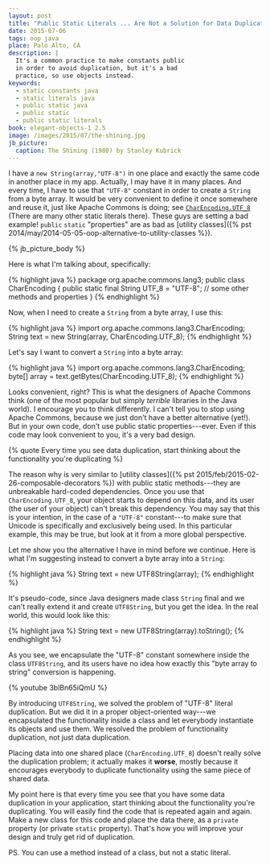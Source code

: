 ```yaml
---
layout: post
title: "Public Static Literals ... Are Not a Solution for Data Duplication"
date: 2015-07-06
tags: oop java
place: Palo Alto, CA
description: |
  It's a common practice to make constants public
  in order to avoid duplication, but it's a bad
  practice, so use objects instead.
keywords:
  - static constants java
  - static literals java
  - public static java
  - public static
  - public static literals
book: elegant-objects-1 2.5
image: /images/2015/07/the-shining.jpg
jb_picture:
  caption: The Shining (1980) by Stanley Kubrick
---
```


I have a `new String(array,"UTF-8")` in one place and exactly
the same code in another place in my app. Actually, I may have
it in many places. And every time, I have to use that `"UTF-8"` constant
in order to create a `String` from a byte array. It would be very
convenient to define it once somewhere and reuse it, just like Apache Commons
is doing; see [`CharEncoding.UTF_8`](https://commons.apache.org/proper/commons-lang/javadocs/api-2.6/org/apache/commons/lang/CharEncoding.html#UTF_8)
(There are many other static literals there).
These guys are setting a bad example! `public` `static`
"properties" are as bad as
[utility classes]({% pst 2014/may/2014-05-05-oop-alternative-to-utility-classes %}).

<!--more-->

{% jb_picture_body %}

Here is what I'm talking about, specifically:

{% highlight java %}
package org.apache.commons.lang3;
public class CharEncoding {
  public static final String UTF_8 = "UTF-8";
  // some other methods and properties
}
{% endhighlight %}

Now, when I need to create a `String` from a byte array, I use this:

{% highlight java %}
import org.apache.commons.lang3.CharEncoding;
String text = new String(array, CharEncoding.UTF_8);
{% endhighlight %}

Let's say I want to convert a `String` into a byte array:

{% highlight java %}
import org.apache.commons.lang3.CharEncoding;
byte[] array = text.getBytes(CharEncoding.UTF_8);
{% endhighlight %}

Looks convenient, right? This is what the designers of Apache Commons think
(one of the most popular but simply _terrible_ libraries
in the Java world). I encourage you to think differently.
I can't tell you to stop using Apache Commons, because we just don't have
a better alternative (yet!). But in your own code, don't use public
static properties---ever. Even if this code may look convenient to you,
it's a very bad design.

{% quote Every time you see data duplication, start thinking about the functionality you're duplicating %}

The reason why is very similar to
[utility classes]({% pst 2015/feb/2015-02-26-composable-decorators %})
with public static
methods---they are unbreakable hard-coded dependencies. Once you
use that `CharEncoding.UTF_8`, your object starts to depend on this
data, and its user (the user of your object) can't break this dependency. You may say that
this is your intention, in the case of a `"UTF-8"` constant---to make
sure that Unicode is specifically and exclusively being used. In this particular
example, this may be true, but look at it from a more global perspective.

Let me show you the alternative I have in mind before we continue.
Here is what I'm suggesting instead to convert a byte array
into a `String`:

{% highlight java %}
String text = new UTF8String(array);
{% endhighlight %}

It's pseudo-code, since Java designers made class `String` final and we
can't really extend it and create `UTF8String`, but you get the idea. In the real
world, this would look like this:

{% highlight java %}
String text = new UTF8String(array).toString();
{% endhighlight %}

As you see, we encapsulate the "UTF-8" constant somewhere inside the class
`UTF8String`, and its users have no idea how exactly this "byte array to string"
conversion is happening.

{% youtube 3blBn65iQmU %}

By introducing `UTF8String`, we solved the problem of "UTF-8"
literal duplication. But we did it in a proper object-oriented way---we encapsulated the functionality inside a class and let everybody
instantiate its objects and use them. We resolved the problem of functionality
duplication, not just data duplication.

Placing data into one shared place (`CharEncoding.UTF_8`)
doesn't really solve the duplication problem; it actually makes it **worse**, mostly
because it encourages everybody to duplicate functionality using the same
piece of shared data.

My point here is that every time you see that you have some data duplication
in your application, start thinking about the functionality you're duplicating.
You will easily find the code that is repeated again and again. Make a new
class for this code and place the data there, as a `private` property (or private
`static` property). That's how you will improve your design and truly get rid
of duplication.

PS. You can use a method instead of a class, but not a static literal.
